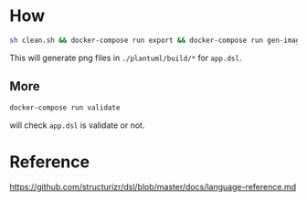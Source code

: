 # How
```sh
sh clean.sh && docker-compose run export && docker-compose run gen-image
```

This will generate png files in `./plantuml/build/*` for `app.dsl`.

## More
```sh
docker-compose run validate
```

will check `app.dsl` is validate or not.

# Reference
https://github.com/structurizr/dsl/blob/master/docs/language-reference.md